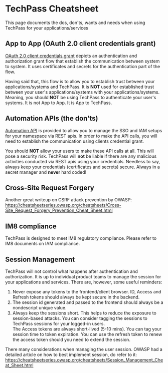 # TechPass Cheatsheet
This page documents the dos, don'ts, wants and needs when using TechPass for your applications/services

## App to App (OAuth 2.0 client credentials grant)
[OAuth 2.0 client credentials grant](/concepts/clientcred) depicts an authentication and authorization grant flow that establish the communication between system to system.
It uses certificates and secrets for the authentication part of the flow.

Having said that, this flow is to allow you to establish trust between your applications/systems and TechPass.
It is **NOT** used for established trust between your user's applications/systems with your applications/systems.
Meaning, you should **NOT** be using TechPass to authenticate your user's systems. It is not App to App. It is App to TechPass.


## Automation APIs (the don'ts)
[Automation API](/apis/integration) is provided to allow you to manage the SSO and IAM setups for your namespace via REST apis.
In order to make the API calls, you will need to establish the communication using clients credential grant.

You should **NOT** allow your users to make these API calls at all.
This will pose a security risk. TechPass will **not** be liable if there are any malicious activities conducted via REST apis using your credentials.
Needless to say, always keep your credentials (certificates and secrets) secure. 
Always in a secret manager and **never** hard coded!

## Cross-Site Request Forgery
Another great writeup on CSRF attack prevention by OWASP:
https://cheatsheetseries.owasp.org/cheatsheets/Cross-Site_Request_Forgery_Prevention_Cheat_Sheet.html

## IM8 compliance
TechPass is designed to meet IM8 regulatory compliance. Please refer to IM8 documents on IAM compliance. 

## Session Management
TechPass will not control what happens after authentication and authorization. 
It is up to individual product teams to manage the session for your applications and services.
There are, however, some useful reminders:
1. Never expose any tokens to the frontend/client browser. ID, Access and Refresh tokens should always be kept secure in the backend.
2. The session id generated and passed to the frontend should always be a nondescript unique value.
3. Always keep the sessions short. This helps to reduce the exposure to session-based attacks. You can consider tagging the sessions to TechPass sessions for your logged-in users.  
   The Access tokens are always short-lived (5-10 mins). You can tag your session time to token expiration. You can use the refresh token to renew the access token should you need to extend the session.
   
There many considerations when managing the user session. OWASP had a detailed article on how to best implement session, do refer to it:
https://cheatsheetseries.owasp.org/cheatsheets/Session_Management_Cheat_Sheet.html

